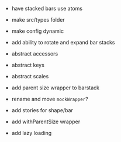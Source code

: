 * have stacked bars use atoms
* make src/types folder
* make config dynamic
* add ability to rotate and expand bar stacks
* abstract accessors
* abstract keys
* abstract scales
* add parent size wrapper to barstack
  
* rename and move `mockWrapper`?

* add stories for shape/bar
* add withParentSize wrapper
* add lazy loading
